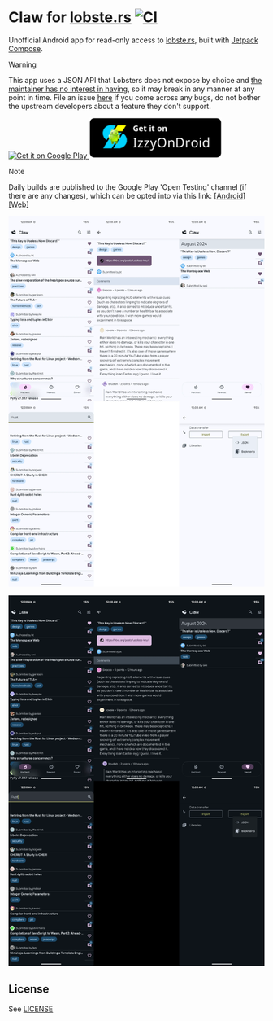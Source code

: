 # Claw for [lobste.rs](https://lobste.rs) [![CI](https://github.com/msfjarvis/compose-lobsters/actions/workflows/ci.yml/badge.svg)](https://github.com/msfjarvis/compose-lobsters/actions/workflows/ci.yml)

Unofficial Android app for read-only access to [lobste.rs](https://lobste.rs), built with [Jetpack Compose](https://developer.android.com/jetpack/compose).

> [!WARNING]
> This app uses a JSON API that Lobsters does not expose by choice and [the maintainer has no interest in having](https://github.com/lobsters/lobsters/issues/1663#issuecomment-3074472781), so it may break in any manner at any point in time. File an issue [here](https://github.com/msfjarvis/compose-lobsters/issues?q=sort%3Aupdated-desc+is%3Aissue+is%3Aopen) if you come across any bugs, do not bother the upstream developers about a feature they don't support.

<a href="https://play.google.com/store/apps/details?id=dev.msfjarvis.claw.android">
  <img src="https://play.google.com/intl/en_us/badges/static/images/badges/en_badge_web_generic.png"
       alt="Get it on Google Play"
       height="80" />
</a>

<a href="https://android.izzysoft.de/repo/apk/dev.msfjarvis.claw.android">
  <img src="./.github/izzy-badge.webp"
       alt="Get it on IzzyOnDroid"
       height="80" />
</a>

> [!NOTE]
> Daily builds are published to the Google Play 'Open Testing' channel (if there are any changes), which can be opted into via this link: [[Android]](https://play.google.com/store/apps/details?id=dev.msfjarvis.claw.android) [[Web]](https://play.google.com/apps/testing/dev.msfjarvis.claw.android)

<img src="https://github.com/msfjarvis/compose-lobsters/blob/main/.github/readme_feature_light.webp#gh-light-mode-only"
     alt="A grid of screenshots from the app, in clockwise order: the main screen, the comments page, the search page and the saved posts page"
     width="550" />

<img src="https://github.com/msfjarvis/compose-lobsters/blob/main/.github/readme_feature_dark.webp#gh-dark-mode-only"
     alt="A grid of screenshots from the app, in clockwise order: the main screen, the comments page, the search page and the saved posts page"
     width="550" />

## License

See [LICENSE](LICENSE)

